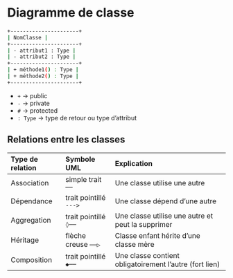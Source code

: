 # Diagramme de classe
```bash
+----------------------+
| NomClasse |
+----------------------+
| - attribut1 : Type |
| - attribut2 : Type |
+----------------------+
| + méthode1() : Type |
| + méthode2() : Type |
+----------------------+
```

- `+` → public
- `-` → private
- `#` → protected
- `: Type` → type de retour ou type d’attribut

## Relations entre les classes 
|Type de relation|Symbole UML|Explication|
|:---|:---|:---|
|Association|simple trait `──`|Une classe utilise une autre|
|Dépendance|trait pointillé `--->`|Une classe dépend d’une autre|
|Aggregation|trait pointillé `◊──`|Une classe utilise une autre et peut la supprimer|
|Héritage|flèche creuse `──▷`|Classe enfant hérite d’une classe mère|
|Composition|trait pointillé `◆──`|Une classe contient obligatoirement l’autre (fort lien)|